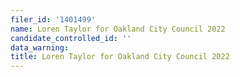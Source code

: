 ```yaml
---
filer_id: '1401499'
name: Loren Taylor for Oakland City Council 2022
candidate_controlled_id: ''
data_warning:
title: Loren Taylor for Oakland City Council 2022
---
```

